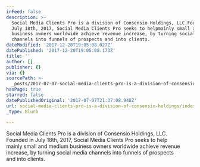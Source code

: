 ```yaml
---
inFeed: false
description: >-
  Social Media Clients Pro is a division of Consensio Holdings, LLC.Founded in
  July 18th, 2017, Social Media Clients Pro seeks to helpmainly small and medium
  business owners worldwide achieve revenue increase, by turning social media
  channels into funnels of prospects and into clients.
dateModified: '2017-12-20T19:05:08.027Z'
datePublished: '2017-12-20T19:05:08.173Z'
title: ''
author: []
publisher: {}
via: {}
sourcePath: >-
  _posts/2017-07-07-social-media-clients-pro-is-a-division-of-consensio-holdings.md
hasPage: true
starred: false
datePublishedOriginal: '2017-07-07T21:37:08.948Z'
url: social-media-clients-pro-is-a-division-of-consensio-holdings/index.html
_type: Blurb

---
```

Social Media Clients Pro is a division of Consensio Holdings, LLC.  
Founded in July 18th, 2017, Social Media Clients Pro seeks to help  
mainly small and medium business owners worldwide achieve revenue   
increase, by turning social media channels into funnels of prospects   
and into clients.